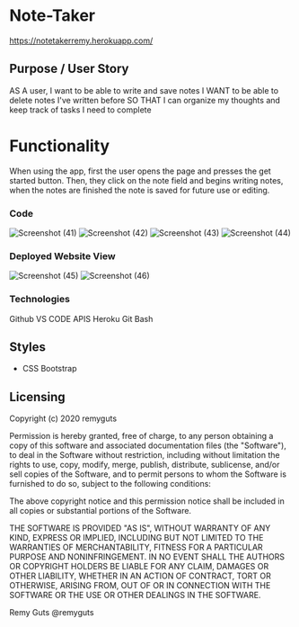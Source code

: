 # Note-Taker
https://notetakerremy.herokuapp.com/

## Purpose / User Story

AS A user, I want to be able to write and save notes
I WANT to be able to delete notes I've written before
SO THAT I can organize my thoughts and keep track of tasks I need to complete

# Functionality

When using the app, first the user opens the page and presses the get started button. Then, they click on the note field and begins writing notes, when the notes are finished the note is saved for future use or editing. 


### Code 
![Screenshot (41)](https://user-images.githubusercontent.com/56744605/74624331-d09aad80-50fc-11ea-95cf-c2473646fe44.png)
![Screenshot (42)](https://user-images.githubusercontent.com/56744605/74624332-d42e3480-50fc-11ea-8a70-b5e7d47691c8.png)
![Screenshot (43)](https://user-images.githubusercontent.com/56744605/74624338-d7c1bb80-50fc-11ea-9cea-c65576e93063.png)
![Screenshot (44)](https://user-images.githubusercontent.com/56744605/74624342-da241580-50fc-11ea-8d18-a02014026e92.png)



### Deployed Website View 

![Screenshot (45)](https://user-images.githubusercontent.com/56744605/74624512-8fef6400-50fd-11ea-8b07-21b3a2a54332.png)
![Screenshot (46)](https://user-images.githubusercontent.com/56744605/74624514-92ea5480-50fd-11ea-8937-7a6df7ce7ef2.png)



### Technologies
Github
VS CODE
APIS
Heroku
Git Bash



## Styles

- CSS Bootstrap

## Licensing
Copyright (c) 2020 remyguts

Permission is hereby granted, free of charge, to any person obtaining a copy
of this software and associated documentation files (the "Software"), to deal
in the Software without restriction, including without limitation the rights
to use, copy, modify, merge, publish, distribute, sublicense, and/or sell
copies of the Software, and to permit persons to whom the Software is
furnished to do so, subject to the following conditions:

The above copyright notice and this permission notice shall be included in all
copies or substantial portions of the Software.

THE SOFTWARE IS PROVIDED "AS IS", WITHOUT WARRANTY OF ANY KIND, EXPRESS OR
IMPLIED, INCLUDING BUT NOT LIMITED TO THE WARRANTIES OF MERCHANTABILITY,
FITNESS FOR A PARTICULAR PURPOSE AND NONINFRINGEMENT. IN NO EVENT SHALL THE
AUTHORS OR COPYRIGHT HOLDERS BE LIABLE FOR ANY CLAIM, DAMAGES OR OTHER
LIABILITY, WHETHER IN AN ACTION OF CONTRACT, TORT OR OTHERWISE, ARISING FROM,
OUT OF OR IN CONNECTION WITH THE SOFTWARE OR THE USE OR OTHER DEALINGS IN THE
SOFTWARE.



Remy Guts @remyguts
